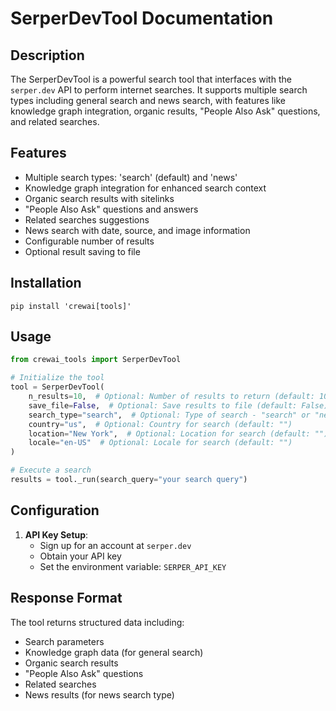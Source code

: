 # SerperDevTool Documentation

## Description
The SerperDevTool is a powerful search tool that interfaces with the `serper.dev` API to perform internet searches. It supports multiple search types including general search and news search, with features like knowledge graph integration, organic results, "People Also Ask" questions, and related searches.

## Features
- Multiple search types: 'search' (default) and 'news'
- Knowledge graph integration for enhanced search context
- Organic search results with sitelinks
- "People Also Ask" questions and answers
- Related searches suggestions
- News search with date, source, and image information
- Configurable number of results
- Optional result saving to file

## Installation
```shell
pip install 'crewai[tools]'
```

## Usage
```python
from crewai_tools import SerperDevTool

# Initialize the tool
tool = SerperDevTool(
    n_results=10,  # Optional: Number of results to return (default: 10)
    save_file=False,  # Optional: Save results to file (default: False)
    search_type="search",  # Optional: Type of search - "search" or "news" (default: "search")
    country="us",  # Optional: Country for search (default: "")
    location="New York",  # Optional: Location for search (default: "")
    locale="en-US"  # Optional: Locale for search (default: "")
)

# Execute a search
results = tool._run(search_query="your search query")
```

## Configuration
1. **API Key Setup**:
   - Sign up for an account at `serper.dev`
   - Obtain your API key
   - Set the environment variable: `SERPER_API_KEY`

## Response Format
The tool returns structured data including:
- Search parameters
- Knowledge graph data (for general search)
- Organic search results
- "People Also Ask" questions
- Related searches
- News results (for news search type)
